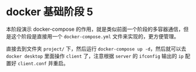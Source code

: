 # docker 基础阶段 5

本阶段演示 docker-compose 的作用，就是类似前面一个阶段的多容器通信，但是这个阶段是直接用一个 `docker-compose.yml` 文件来实现的，更方便管理。

直接去到文件夹 `project/` 下，然后运行 `docker-compose up -d`，然后就可以去 `docker desktop` 里面操作 `client` 了，注意根据 `server` 的 `ifconfig` 输出的 `ip` 配置好 `client.conf` 并重启。
